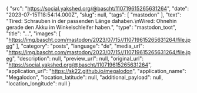 {
  "src": "https://social.yakshed.org/@bascht/110719615265631264",
  "date": "2023-07-15T18:54:14.000Z",
  "slug": null,
  "tags": [
    "mastodon"
  ],
  "text": "Tired: Schrauben in der passenden Länge dahaben.\nWired: Ohnehin gerade den Akku im Winkelschleifer haben.",
  "type": "mastodon_toot",
  "title": "…",
  "images": [
    "https://img.bascht.com/mastodon/2023/07/15//110719615265631264/file.jpeg"
  ],
  "category": "posts",
  "language": "de",
  "media_url": "https://img.bascht.com/mastodon/2023/07/15//110719615265631264/file.jpeg",
  "description": null,
  "preview_url": null,
  "original_url": "https://social.yakshed.org/@bascht/110719615265631264",
  "application_url": "https://sk22.github.io/megalodon",
  "application_name": "Megalodon",
  "location_latitude": null,
  "additional_payload": null,
  "location_longitude": null
}